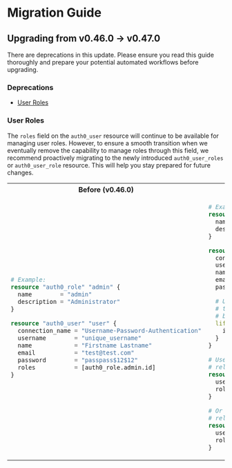 # Migration Guide

## Upgrading from v0.46.0 → v0.47.0

There are deprecations in this update. Please ensure you read this guide thoroughly and prepare your potential 
automated workflows before upgrading.

### Deprecations

- [User Roles](#user-roles)

### User Roles

The `roles` field on the `auth0_user` resource will continue to be available for managing user roles. However, to ensure
a smooth transition when we eventually remove the capability to manage roles through this field, we recommend
proactively migrating to the newly introduced `auth0_user_roles` or `auth0_user_role` resource. This will help you stay
prepared for future changes.

<table>
<tr>
<th>Before (v0.46.0)</th>
<th>After (v0.47.0)</th>
</tr>
<tr>
<td>

```terraform
# Example:
resource "auth0_role" "admin" {
  name        = "admin"
  description = "Administrator"
}

resource "auth0_user" "user" {
  connection_name = "Username-Password-Authentication"
  username        = "unique_username"
  name            = "Firstname Lastname"
  email           = "test@test.com"
  password        = "passpass$12$12"
  roles           = [auth0_role.admin.id]
}
```

</td>
<td>

```terraform
# Example:
resource "auth0_role" "admin" {
  name        = "admin"
  description = "Administrator"
}

resource "auth0_user" "user" {
  connection_name = "Username-Password-Authentication"
  username        = "unique_username"
  name            = "Firstname Lastname"
  email           = "test@test.com"
  password        = "passpass$12$12"

  # Until we remove the ability to operate changes on
  # the roles field it is important to have this
  # block in the config, to avoid diffing issues.
  lifecycle {
    ignore_changes = [roles]
  }
}

# Use the auth0_user_roles to manage a 1:many 
# relationship between the user and its roles.
resource auth0_user_roles user_roles {
  user_id = auth0_user.user.id
  roles = [auth0_role.admin.id]
}

# Or the auth0_user_roles to manage a 1:1 
# relationship between the user and its role.
resource auth0_user_role user_roles {
  user_id = auth0_user.user.id
  roles = auth0_role.admin.id
}
```

</td>
</tr>
</table>
